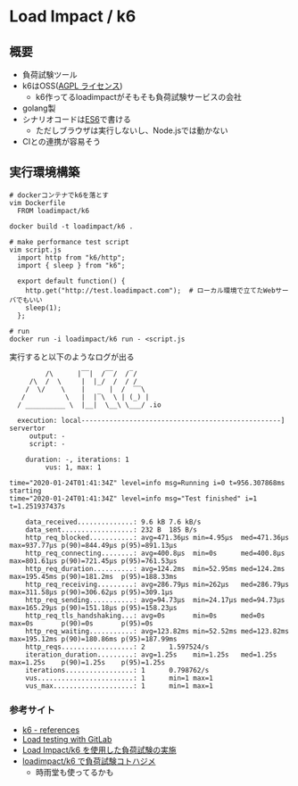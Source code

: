 Load Impact / k6
===

## 概要
- 負荷試験ツール
- k6はOSS([AGPL ライセンス](https://ounziw.com/2013/05/17/agpl/))
  - k6作ってるloadimpactがそもそも負荷試験サービスの会社
- golang製
- シナリオコードは[ES6](https://qiita.com/soarflat/items/b251caf9cb59b72beb9b)で書ける
  - ただしブラウザは実行しないし、Node.jsでは動かない
- CIとの連携が容易そう

## 実行環境構築
```
# dockerコンテナでk6を落とす
vim Dockerfile
  FROM loadimpact/k6

docker build -t loadimpact/k6 .

# make performance test script
vim script.js
  import http from "k6/http";
  import { sleep } from "k6";

  export default function() {
    http.get("http://test.loadimpact.com");  # ローカル環境で立てたWebサーバでもいい
    sleep(1);
  };

# run
docker run -i loadimpact/k6 run - <script.js
```

実行すると以下のようなログが出る

```
         /\      |‾‾|  /‾‾/  /‾/
     /\  /  \     |  |_/  /  / /
    /  \/    \    |      |  /  ‾‾\
   /          \   |  |‾\  \ | (_) |
  / __________ \  |__|  \__\ \___/ .io

  execution: local--------------------------------------------------]   servertor
     output: -
     script: -

    duration: -, iterations: 1
         vus: 1, max: 1

time="2020-01-24T01:41:34Z" level=info msg=Running i=0 t=956.307868ms starting
time="2020-01-24T01:41:34Z" level=info msg="Test finished" i=1 t=1.251937437s

    data_received..............: 9.6 kB 7.6 kB/s
    data_sent..................: 232 B  185 B/s
    http_req_blocked...........: avg=471.36µs min=4.95µs  med=471.36µs max=937.77µs p(90)=844.49µs p(95)=891.13µs
    http_req_connecting........: avg=400.8µs  min=0s      med=400.8µs  max=801.61µs p(90)=721.45µs p(95)=761.53µs
    http_req_duration..........: avg=124.2ms  min=52.95ms med=124.2ms  max=195.45ms p(90)=181.2ms  p(95)=188.33ms
    http_req_receiving.........: avg=286.79µs min=262µs   med=286.79µs max=311.58µs p(90)=306.62µs p(95)=309.1µs
    http_req_sending...........: avg=94.73µs  min=24.17µs med=94.73µs  max=165.29µs p(90)=151.18µs p(95)=158.23µs
    http_req_tls_handshaking...: avg=0s       min=0s      med=0s       max=0s       p(90)=0s       p(95)=0s
    http_req_waiting...........: avg=123.82ms min=52.52ms med=123.82ms max=195.12ms p(90)=180.86ms p(95)=187.99ms
    http_reqs..................: 2      1.597524/s
    iteration_duration.........: avg=1.25s    min=1.25s   med=1.25s    max=1.25s    p(90)=1.25s    p(95)=1.25s
    iterations.................: 1      0.798762/s
    vus........................: 1      min=1 max=1
    vus_max....................: 1      min=1 max=1
```

### 参考サイト
- [k6 - references](https://docs.k6.io/docs)
- [Load testing with GitLab](https://blog.loadimpact.com/integrating-load-testing-with-gitlab)
- [Load Impact/k6 を使用した負荷試験の実施](https://tech-blog.optim.co.jp/entry/2019/01/15/173000)
- [loadimpact/k6 で負荷試験コトハジメ](https://gist.github.com/voluntas/f5ca94cb0ebbcde4a4cea5f305c59fba)
  - 時雨堂も使ってるかも
